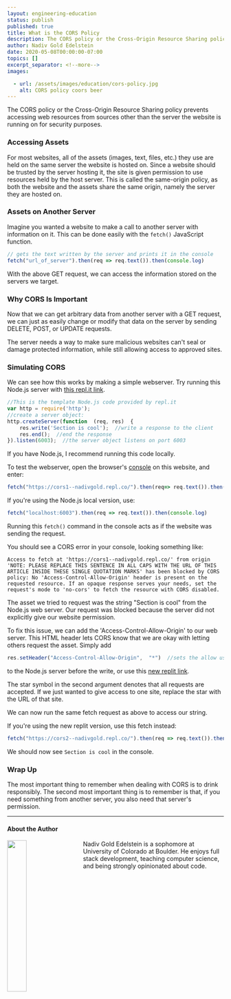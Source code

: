 ```yaml
---
layout: engineering-education
status: publish
published: true
title: What is the CORS Policy
description: The CORS policy or the Cross-Origin Resource Sharing policy prevents accessing web resources from sources other than the server the website is running on for security purposes. This is a mechanism that allows restricted resources on a web page to be requested from another domain outside the domain from which the first resource was served.
author: Nadiv Gold Edelstein
date: 2020-05-08T00:00:00-07:00
topics: []
excerpt_separator: <!--more-->
images:

  - url: /assets/images/education/cors-policy.jpg
    alt: CORS policy coors beer
---
```

The CORS policy or the Cross-Origin Resource Sharing policy prevents accessing web resources from sources other than the server the website is running on for security purposes.  
<!--more-->

### Accessing Assets
For most websites, all of the assets (images, text, files, etc.) they use are held on the same server the website is hosted on. Since a website should be trusted by the server hosting it, the site is given permission to use resources held by the host server. This is called the same-origin policy, as both the website and the assets share the same origin, namely the server they are hosted on.

### Assets on Another Server
Imagine you wanted a website to make a call to another server with information on it. This can be done easily with the `fetch()` JavaScript function.
~~~javascript
// gets the text written by the server and prints it in the console
fetch("url_of_server").then(req => req.text()).then(console.log)
~~~
With the above GET request, we can access the information stored on the servers we target.

### Why CORS Is Important
Now that we can get arbitrary data from another server with a GET request, we can just as easily change or modify that data on the server by sending DELETE, POST, or UPDATE requests.  

The server needs a way to make sure malicious websites can't seal or damage protected information, while still allowing access to approved sites.

### Simulating CORS
We can see how this works by making a simple webserver. Try running this Node.js server with [this repl.it link](https://repl.it/@NadivGold/cors1).

~~~javascript
//This is the template Node.js code provided by repl.it
var http = require('http');
//create a server object:
http.createServer(function  (req, res)  {
	res.write('Section is cool');  //write a response to the client
	res.end();  //end the response
}).listen(6003);  //the server object listens on port 6003
~~~

If you have Node.js, I recommend running this code locally.

To test the webserver, open the browser's [console](https://support.monday.com/hc/en-us/articles/360002197259-How-to-Open-the-Developer-Console-in-your-Browser) on this website, and enter:
~~~javascript
fetch("https://cors1--nadivgold.repl.co/").then(req=> req.text()).then(console.log)
~~~
If you're using the Node.js local version, use:
~~~javascript
fetch("localhost:6003").then(req => req.text()).then(console.log)
~~~

Running this `fetch()` command in the console acts as if the website was sending the request.

You should see a CORS error in your console, looking something like:

`Access to fetch at 'https://cors1--nadivgold.repl.co/' from origin 'NOTE: PLEASE REPLACE THIS SENTENCE IN ALL CAPS WITH THE URL OF THIS ARTICLE INSIDE THESE SINGLE QUOTATION MARKS' has been blocked by CORS policy: No 'Access-Control-Allow-Origin' header is present on the requested resource. If an opaque response serves your needs, set the request's mode to 'no-cors' to fetch the resource with CORS disabled.`

The asset we tried to request was the string "Section is cool" from the Node.js web server. Our request was blocked because the server did not explicitly give our website permission.

To fix this issue, we can add the 'Access-Control-Allow-Origin' to our web server. This HTML header lets CORS know that we are okay with letting others request the asset. Simply add

~~~javascript
res.setHeader("Access-Control-Allow-Origin",  "*")  //sets the allow use to all requests html header
~~~
to the Node.js server before the write, or use this [new replit link](https://repl.it/@NadivGold/cors2).

The star symbol in the second argument denotes that all requests are accepted. If we just wanted to give access to one site, replace the star with the URL of that site.

We can now run the same fetch request as above to access our string.

If you're using the new replit version, use this fetch instead:
~~~javascript
fetch("https://cors2--nadivgold.repl.co/").then(req => req.text()).then(console.log)
~~~

We should now see `Section is cool` in the console.

### Wrap Up
The most important thing to remember when dealing with CORS is to drink responsibly.
The second most important thing is to remember is that, if you need something from another server, you also need that server's permission.

---

#### About the Author
<img style="float: left; padding-right: 5%; margin-bottom: 10px; width:30%;" src="/assets/images/education/authors/nadiv-gold-edelstein.jpg">Nadiv Gold Edelstein is a sophomore at University of Colorado at Boulder. He enjoys full stack development, teaching computer science, and being strongly opinionated about code.
